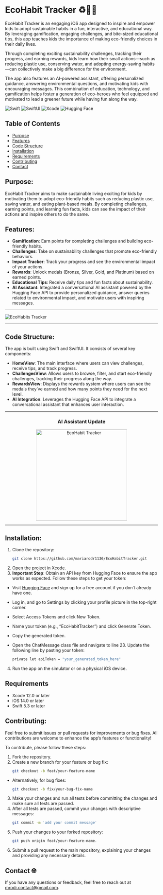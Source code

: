 # EcoHabit Tracker ♻️🦸‍♀️

EcoHabit Tracker is an engaging iOS app designed to inspire and empower kids to adopt sustainable habits in a fun, interactive, and educational way. By leveraging gamification, engaging challenges, and bite-sized educational tips, this app teaches kids the importance of making eco-friendly choices in their daily lives.

Through completing exciting sustainability challenges, tracking their progress, and earning rewards, kids learn how their small actions—such as reducing plastic use, conserving water, and adopting energy-saving habits—can collectively make a big difference for the environment.

The app also features an AI-powered assistant, offering personalized guidance, answering environmental questions, and motivating kids with encouraging messages. This combination of education, technology, and gamification helps foster a generation of eco-heroes who feel equipped and motivated to lead a greener future while having fun along the way.

![Swift](https://img.shields.io/badge/Language-Swift-orange) ![SwiftUI](https://img.shields.io/badge/Framework-SwiftUI-blue) ![Xcode](https://img.shields.io/badge/IDE-Xcode-lightblue) ![Hugging Face](https://img.shields.io/badge/Library-Hugging_Face-purple)

## Table of Contents
- [Purpose](#purpose)
- [Features](#features)
- [Code Structure](#code-structure)
- [Installation](#installation)
- [Requirements](#requirements)
- [Contributing](#contributing)
- [Contact](#contact-)

## Purpose:

EcoHabit Tracker aims to make sustainable living exciting for kids by motivating them to adopt eco-friendly habits such as reducing plastic use, saving water, and eating plant-based meals. By completing challenges, earning points, and learning fun facts, kids can see the impact of their actions and inspire others to do the same.

## Features:

- **Gamification**: Earn points for completing challenges and building eco-friendly habits.
- **Challenges**: Take on sustainability challenges that promote eco-friendly behaviors.
- **Impact Tracker**: Track your progress and see the environmental impact of your actions.
- **Rewards**: Unlock medals (Bronze, Silver, Gold, and Platinum) based on earned points.
- **Educational Tips**: Receive daily tips and fun facts about sustainability.
- **AI Assistant**: Integrated a conversational AI assistant powered by the Hugging Face API to provide personalized guidance, answer queries related to environmental impact, and motivate users with inspiring messages.

---

![EcoHabits Tracker](https://github.com/user-attachments/assets/156bd8db-4d8c-4fa1-a1ae-4312ea9cec6e)

---

## Code Structure:

The app is built using Swift and SwiftUI. It consists of several key components:

- **HomeView**: The main interface where users can view challenges, receive tips, and track progress.
- **ChallengesView**: Allows users to browse, filter, and start eco-friendly challenges, tracking their progress along the way.
- **RewardsView**: Displays the rewards system where users can see the medals they’ve earned and how many points they need for the next level.
- **AI Integration**: Leverages the Hugging Face API to integrate a conversational assistant that enhances user interaction.

---

<div align="center">
   <h3>AI Assistant Update</h3>
  <img src="https://github.com/user-attachments/assets/e7fa97c0-39f2-4fd7-b3cd-205287a242e6" alt="EcoHabit Tracker" width="300">
</div>

---


## Installation:

1. Clone the repository:
   ```bash
   git clone https://github.com/mariarodr1136/EcoHabitTracker.git
2. Open the project in Xcode.
3. **Important Step**: Obtain an API key from Hugging Face to ensure the app works as expected. Follow these steps to get your token:

- Visit [Hugging Face](https://huggingface.co) and sign up for a free account if you don’t already have one.
- Log in, and go to Settings by clicking your profile picture in the top-right corner.
- Select Access Tokens and click New Token.
- Name your token (e.g., “EcoHabitTracker”) and click Generate Token.
- Copy the generated token.

- Open the ChatMessage class file and navigate to line 23. Update the following line by pasting your token:

   ```bash
   private let apiToken = "your_generated_token_here"

4. Run the app on the simulator or on a physical iOS device.

## Requirements

- Xcode 12.0 or later
- iOS 14.0 or later
- Swift 5.3 or later

## Contributing:

Feel free to submit issues or pull requests for improvements or bug fixes. All contributions are welcome to enhance the app’s features or functionality!

To contribute, please follow these steps:

1. Fork the repository.
2. Create a new branch for your feature or bug fix:
   ```bash
   git checkout -b feat/your-feature-name
- Alternatively, for bug fixes:
   ```bash
   git checkout -b fix/your-bug-fix-name
3. Make your changes and run all tests before committing the changes and make sure all tests are passed.
4. After all tests are passed, commit your changes with descriptive messages:
   ```bash
   git commit -m 'add your commit message'
5. Push your changes to your forked repository:
   ```bash
   git push origin feat/your-feature-name.
6. Submit a pull request to the main repository, explaining your changes and providing any necessary details.

## Contact 🌐

If you have any questions or feedback, feel free to reach out at [mrodr.contact@gmail.com](mailto:mrodr.contact@gmail.com).

